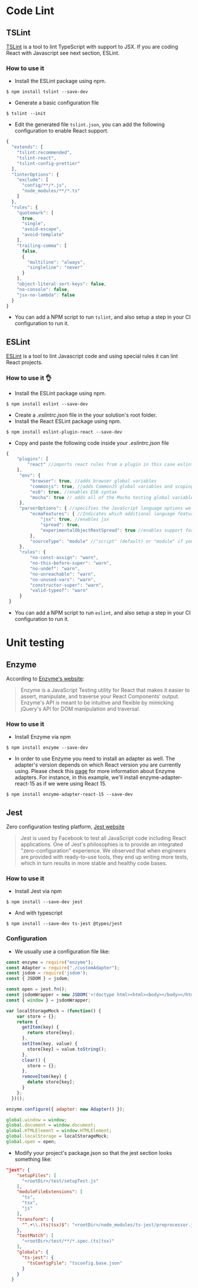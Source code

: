 # Code Lint
## TSLint

[TSLint](https://palantir.github.io/tslint/) is a tool to lint TypeScript with support to JSX. If you are coding React with Javascript see next section, ESLint.

### How to use it

* Install the ESLint package using npm.
```
$ npm install tslint --save-dev
```
* Generate a basic configuration file
```
$ tslint --init
```
* Edit the generated file `tslint.json`, you can add the following configuration to enable React support.
```javascript
{
  "extends": [
    "tslint:recommended",
    "tslint-react",
    "tslint-config-prettier"
  ],
  "linterOptions": {
    "exclude": [
      "config/**/*.js",
      "node_modules/**/*.ts"
    ]
  },
  "rules": {
    "quotemark": [
      true,
      "single",
      "avoid-escape",
      "avoid-template"
    ],
    "trailing-comma": [
      false,
      {
        "multiline": "always",
        "singleline": "never"
      }
    ],
    "object-literal-sort-keys": false,
    "no-console": false,
    "jsx-no-lambda": false
  }
}
```
* You can add a NPM script to run `tslint`, and also setup a step in your CI configuration to run it.

## ESLint

[ESLint](https://eslint.org/) is a tool to lint Javascript code and using special rules it can lint React projects.

### How to use it :ok_hand:

* Install the ESLint package using npm.
```
$ npm install eslint --save-dev
```
* Create a *.eslintrc.json* file in the your solution's root folder.
* Install the React ESLint package using npm.
```
$ npm install eslint-plugin-react --save-dev
```
* Copy and paste the following code inside your *.eslintrc.json* file
```javascript
{
    "plugins": [
        "react" //imports react rules from a plugin in this case eslint-plugin-react
    ],
     "env": { 
         "browser": true, //adds browser global variables
         "commonjs": true, //adds CommonJS global variables and scoping 
         "es6": true, //enables ES6 syntax
         "mocha": true // adds all of the Mocha testing global variables
     },
     "parserOptions": { //specifies the JavaScript language options we want to support
         "ecmaFeatures": { //Indicates which additional language features we’d like to use
             "jsx": true, //enables jsx
             "spread": true,
             "experimentalObjectRestSpread": true //enables support for the experimental object spread properties
         },
         "sourceType": "module" //"script" (default) or "module" if your code is in ECMAScript modules.
     },
     "rules": {
         "no-const-assign": "warn",
         "no-this-before-super": "warn",
         "no-undef": "warn",
         "no-unreachable": "warn",
         "no-unused-vars": "warn",
         "constructor-super": "warn",
         "valid-typeof": "warn"
     }
 }
```
* You can add a NPM script to run `eslint`, and also setup a step in your CI configuration to run it.

# Unit testing

## Enzyme
According to [Enzyme's website](http://airbnb.io/enzyme/):
> Enzyme is a JavaScript Testing utility for React that makes it easier to assert, manipulate, and traverse your React Components' output. Enzyme's API is meant to be intuitive and flexible by mimicking jQuery's API for DOM manipulation and traversal.

### How to use it
* Install Enzyme via npm 
```
$ npm install enzyme --save-dev
```
* In order to use Enzyme you need to install an adapter as well. The adapter's version depends on which React version you are currently using. Please check this [page](http://airbnb.io/enzyme/docs/installation/) for more information about Enzyme adapters. For instance, in this example, we'll install enzyme-adapter-react-15 as if we were using React 15.
```
$ npm install enzyme-adapter-react-15 --save-dev
```

## Jest

Zero configuration testing platform, [Jest website](https://jestjs.io/)
> Jest is used by Facebook to test all JavaScript code including React applications. One of Jest's philosophies is to provide an integrated "zero-configuration" experience. We observed that when engineers are provided with ready-to-use tools, they end up writing more tests, which in turn results in more stable and healthy code bases.

### How to use it

* Install Jest via npm
```
$ npm install --save-dev jest
```

* And with typescript
```
$ npm install --save-dev ts-jest @types/jest
```

### Configuration

* We usually use a configuration file like:

```js
const enzyme = require("enzyme");
const Adapter = require("./customAdapter");
const jsdom = require('jsdom');
const { JSDOM } = jsdom;

const open = jest.fn();
const jsdomWrapper = new JSDOM('<!doctype html><html><body></body></html>');
const { window } = jsdomWrapper;

var localStorageMock = (function() {
    var store = {};
    return {
      getItem(key) {
        return store[key];
      },
      setItem(key, value) {
        store[key] = value.toString();
      },
      clear() {
        store = {};
      },
      removeItem(key) {
        delete store[key];
      }
    };
  })();

enzyme.configure({ adapter: new Adapter() });

global.window = window;
global.document = window.document;
global.HTMLElement = window.HTMLElement;
global.localStorage = localStorageMock;
global.open = open;

```

* Modify your project's package.json so that the jest section looks something like:

```json
"jest": {
    "setupFiles": [
      "<rootDir>/test/setupTest.js"
    ],
    "moduleFileExtensions": [
      "ts",
      "tsx",
      "js"
    ],
    "transform": {
      "^.+\\.(ts|tsx)$": "<rootDir>/node_modules/ts-jest/preprocessor.js"
    },
    "testMatch": [
      "<rootDir>/test/**/*.spec.(ts|tsx)"
    ],
    "globals": {
      "ts-jest": {
        "tsConfigFile": "tsconfig.base.json"
      }
    }
  }
```
